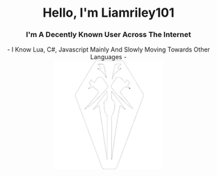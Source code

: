 <h1 align="center">Hello, I'm Liamriley101</h1>
<h3 align="center">I'm A Decently Known User Across The Internet</h3>

<div align="center">
  - I Know Lua, C#, Javascript Mainly And Slowly Moving Towards Other Languages -
</div>

<div align="center">
  <img src="https://github.com/Liamriley101/Description/blob/master/file_911290cb-b73f-4a99-8a3c-5e9b3efc34bd.png" alt="liamriley101" />
</div>
